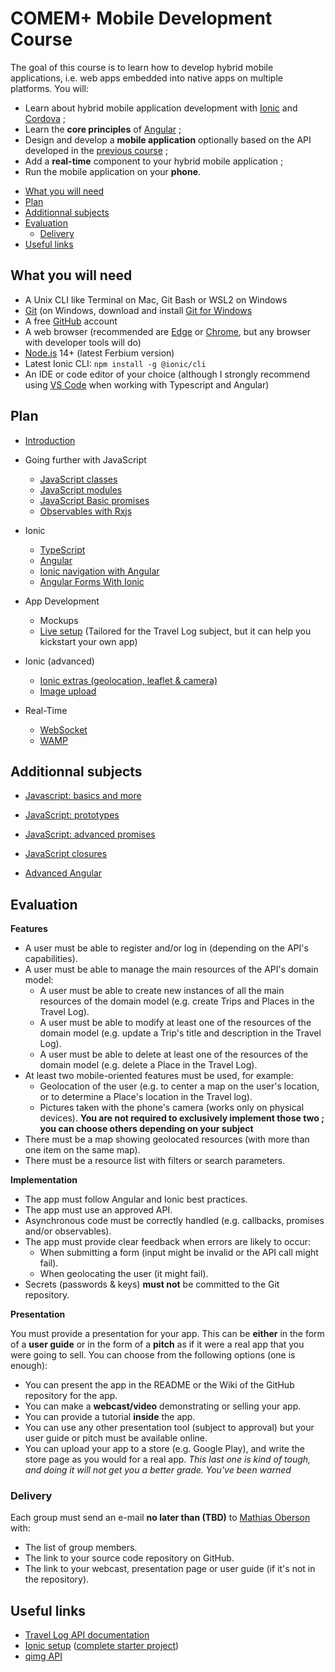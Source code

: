 # COMEM+ Mobile Development Course

The goal of this course is to learn how to develop hybrid mobile applications,
i.e. web apps embedded into native apps on multiple platforms.
You will:

- Learn about hybrid mobile application development with [Ionic][ionic] and [Cordova][cordova] ;
- Learn the **core principles** of [Angular][angular] ;
- Design and develop a **mobile application** optionally based on the API developed in the [previous course][archioweb] ;
- Add a **real-time** component to your hybrid mobile application ;
- Run the mobile application on your **phone**.

<!-- START doctoc generated TOC please keep comment here to allow auto update -->
<!-- DON'T EDIT THIS SECTION, INSTEAD RE-RUN doctoc TO UPDATE -->


- [What you will need](#what-you-will-need)
- [Plan](#plan)
- [Additionnal subjects](#additionnal-subjects)
- [Evaluation](#evaluation)
  - [Delivery](#delivery)
- [Useful links](#useful-links)

<!-- END doctoc generated TOC please keep comment here to allow auto update -->

## What you will need

- A Unix CLI like Terminal on Mac, Git Bash or WSL2 on Windows
- [Git][git-downloads] (on Windows, download and install [Git for Windows][git-for-windows]
- A free [GitHub][github] account
- A web browser (recommended are [Edge][edge] or [Chrome][chrome], but any browser with developer tools will do)
- [Node.js][node] 14+ (latest Ferbium version)
- Latest Ionic CLI: `npm install -g @ionic/cli`
- An IDE or code editor of your choice (although I strongly recommend using [VS Code][vs-code] when working with Typescript and Angular)

## Plan

- [Introduction](./subjects/introduction)

- Going further with JavaScript

  - [JavaScript classes](./subjects/js-classes)
  - [JavaScript modules](./subjects/js-modules)
  - [JavaScript Basic promises](./subjects/js-promises-basics)
  - [Observables with Rxjs](./subjects/rxjs)

- Ionic

  - [TypeScript](./subjects/ts)
  - [Angular](https://mediacomem.github.io/comem-masrad-dfa/latest/subjects/angular?home=https%3A%2F%2Fmediacomem.github.io%2Fcomem-devmobil%2Flatest)
  - [Ionic navigation with Angular](./subjects/ionic-angular)
  - [Angular Forms With Ionic](./subjects/angular-forms)

- App Development

  - Mockups
  - [Live setup][setup-project] (Tailored for the Travel Log subject, but it can help you kickstart your own app)

- Ionic (advanced)

  - [Ionic extras (geolocation, leaflet & camera)](./subjects/ionic-extras)
  - [Image upload](https://github.com/MediaComem/comem-devmobil/blob/master/IMAGE-UPLOAD.md#image-upload)

- Real-Time
  - [WebSocket](./subjects/websocket)
  - [WAMP](./subjects/wamp)

## Additionnal subjects

- [Javascript: basics and more][js-basics]
- [JavaScript: prototypes](./subjects/js-prototypes)
- [JavaScript: advanced promises](./subjects/js-promises)
- [JavaScript closures](./subjects/js-closures)

- [Advanced Angular](https://mediacomem.github.io/comem-masrad-dfa/latest/subjects/advanced-angular?home=https%3A%2F%2Fmediacomem.github.io%2Fcomem-devmobil%2Flatest)

## Evaluation

**Features**

- A user must be able to register and/or log in (depending on the API's capabilities).
- A user must be able to manage the main resources of the API's domain model:
  - A user must be able to create new instances of all the main resources of the domain model (e.g. create Trips and Places in the Travel Log).
  - A user must be able to modify at least one of the resources of the domain model (e.g. update a Trip's title and description in the Travel Log).
  - A user must be able to delete at least one of the resources of the domain model (e.g. delete a Place in the Travel Log).
- At least two mobile-oriented features must be used, for example:
  - Geolocation of the user (e.g. to center a map on the user's location, or to determine a Place's location in the Travel log).
  - Pictures taken with the phone's camera (works only on physical devices).
    **You are not required to exclusively implement those two ; you can choose others depending on your subject**
- There must be a map showing geolocated resources (with more than one item on the same map).
- There must be a resource list with filters or search parameters.

**Implementation**

- The app must follow Angular and Ionic best practices.
- The app must use an approved API.
- Asynchronous code must be correctly handled (e.g. callbacks, promises and/or observables).
- The app must provide clear feedback when errors are likely to occur:
  - When submitting a form (input might be invalid or the API call might fail).
  - When geolocating the user (it might fail).
- Secrets (passwords & keys) **must not** be committed to the Git repository.

**Presentation**

You must provide a presentation for your app.
This can be **either** in the form of a **user guide** or in the form of a **pitch** as if it were a real app that you were going to sell.
You can choose from the following options (one is enough):

- You can present the app in the README or the Wiki of the GitHub repository for the app.
- You can make a **webcast/video** demonstrating or selling your app.
- You can provide a tutorial **inside** the app.
- You can use any other presentation tool (subject to approval) but your user guide or pitch must be available online.
- You can upload your app to a store (e.g. Google Play), and write the store page as you would for a real app.
  _This last one is kind of tough, and doing it will not get you a better grade. You've been warned_

### Delivery

Each group must send an e-mail **no later than (TBD)** to [Mathias Oberson](mailto:mathias.oberson@squareservices.ch) with:

- The list of group members.
- The link to your source code repository on GitHub.
- The link to your webcast, presentation page or user guide (if it's not in the repository).

## Useful links

- [Travel Log API documentation][travel-log-api]
- [Ionic setup][setup-project] ([complete starter project][starter-project])
- [qimg API][qimg]

[angular]: https://angular.io
[archioweb]: https://github.com/MediaComem/comem-archioweb
[chrome]: https://www.google.com/chrome/
[cordova]: https://cordova.apache.org
[edge]: https://www.microsoft.com/en-us/edge
[git-downloads]: https://git-scm.com/downloads
[git-for-windows]: https://gitforwindows.org/
[github]: https://github.com
[ionic]: http://ionicframework.com
[ionic-getting-started]: http://ionicframework.com/getting-started/
[js-basics]: https://mediacomem.github.io/comem-masrad-dfa/latest/subjects/js/#1
[node]: https://nodejs.org/
[qimg]: https://mediacomem.github.io/comem-qimg/
[setup-project]: https://github.com/MediaComem/comem-travel-log-ionic-setup
[starter-project]: https://github.com/MediaComem/comem-travel-log-ionic-starter
[travel-log-api]: https://comem-travel-log-api.herokuapp.com
[vs-code]: https://code.visualstudio.com/
